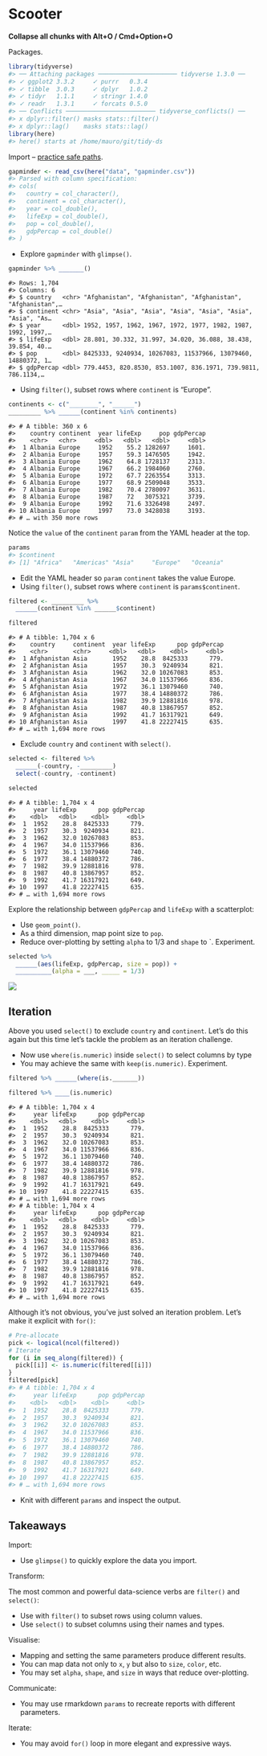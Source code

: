 Scooter
================

**Collapse all chunks with Alt+O / Cmd+Option+O**

Packages.

``` r
library(tidyverse)
#> ── Attaching packages ────────────────────── tidyverse 1.3.0 ──
#> ✓ ggplot2 3.3.2     ✓ purrr   0.3.4
#> ✓ tibble  3.0.3     ✓ dplyr   1.0.2
#> ✓ tidyr   1.1.1     ✓ stringr 1.4.0
#> ✓ readr   1.3.1     ✓ forcats 0.5.0
#> ── Conflicts ───────────────────────── tidyverse_conflicts() ──
#> x dplyr::filter() masks stats::filter()
#> x dplyr::lag()    masks stats::lag()
library(here)
#> here() starts at /home/mauro/git/tidy-ds
```

Import – [practice safe paths](https://rstats.wtf/safe-paths.html).

``` r
gapminder <- read_csv(here("data", "gapminder.csv"))
#> Parsed with column specification:
#> cols(
#>   country = col_character(),
#>   continent = col_character(),
#>   year = col_double(),
#>   lifeExp = col_double(),
#>   pop = col_double(),
#>   gdpPercap = col_double()
#> )
```

  - Explore `gapminder` with `glimpse()`.

<!-- end list -->

``` r
gapminder %>% _______()
```

    #> Rows: 1,704
    #> Columns: 6
    #> $ country   <chr> "Afghanistan", "Afghanistan", "Afghanistan", "Afghanistan",…
    #> $ continent <chr> "Asia", "Asia", "Asia", "Asia", "Asia", "Asia", "Asia", "As…
    #> $ year      <dbl> 1952, 1957, 1962, 1967, 1972, 1977, 1982, 1987, 1992, 1997,…
    #> $ lifeExp   <dbl> 28.801, 30.332, 31.997, 34.020, 36.088, 38.438, 39.854, 40.…
    #> $ pop       <dbl> 8425333, 9240934, 10267083, 11537966, 13079460, 14880372, 1…
    #> $ gdpPercap <dbl> 779.4453, 820.8530, 853.1007, 836.1971, 739.9811, 786.1134,…

  - Using `filter()`, subset rows where `continent` is “Europe”.

<!-- end list -->

``` r
continents <- c("________", "______")
_________ %>% ______(continent %in% continents)
```

    #> # A tibble: 360 x 6
    #>    country continent  year lifeExp     pop gdpPercap
    #>    <chr>   <chr>     <dbl>   <dbl>   <dbl>     <dbl>
    #>  1 Albania Europe     1952    55.2 1282697     1601.
    #>  2 Albania Europe     1957    59.3 1476505     1942.
    #>  3 Albania Europe     1962    64.8 1728137     2313.
    #>  4 Albania Europe     1967    66.2 1984060     2760.
    #>  5 Albania Europe     1972    67.7 2263554     3313.
    #>  6 Albania Europe     1977    68.9 2509048     3533.
    #>  7 Albania Europe     1982    70.4 2780097     3631.
    #>  8 Albania Europe     1987    72   3075321     3739.
    #>  9 Albania Europe     1992    71.6 3326498     2497.
    #> 10 Albania Europe     1997    73.0 3428038     3193.
    #> # … with 350 more rows

Notice the `value` of the `continent` `param` from the YAML header at
the top.

``` r
params
#> $continent
#> [1] "Africa"   "Americas" "Asia"     "Europe"   "Oceania"
```

  - Edit the YAML header so `param` `continent` takes the value Europe.
  - Using `filter()`, subset rows where `continent` is
    `params$continent`.

<!-- end list -->

``` r
filtered <- _________ %>% 
  ______(continent %in% ______$continent)

filtered
```

    #> # A tibble: 1,704 x 6
    #>    country     continent  year lifeExp      pop gdpPercap
    #>    <chr>       <chr>     <dbl>   <dbl>    <dbl>     <dbl>
    #>  1 Afghanistan Asia       1952    28.8  8425333      779.
    #>  2 Afghanistan Asia       1957    30.3  9240934      821.
    #>  3 Afghanistan Asia       1962    32.0 10267083      853.
    #>  4 Afghanistan Asia       1967    34.0 11537966      836.
    #>  5 Afghanistan Asia       1972    36.1 13079460      740.
    #>  6 Afghanistan Asia       1977    38.4 14880372      786.
    #>  7 Afghanistan Asia       1982    39.9 12881816      978.
    #>  8 Afghanistan Asia       1987    40.8 13867957      852.
    #>  9 Afghanistan Asia       1992    41.7 16317921      649.
    #> 10 Afghanistan Asia       1997    41.8 22227415      635.
    #> # … with 1,694 more rows

  - Exclude `country` and `continent` with `select()`.

<!-- end list -->

``` r
selected <- filtered %>% 
  ______(-country, -_________)
  select(-country, -continent)

selected
```

    #> # A tibble: 1,704 x 4
    #>     year lifeExp      pop gdpPercap
    #>    <dbl>   <dbl>    <dbl>     <dbl>
    #>  1  1952    28.8  8425333      779.
    #>  2  1957    30.3  9240934      821.
    #>  3  1962    32.0 10267083      853.
    #>  4  1967    34.0 11537966      836.
    #>  5  1972    36.1 13079460      740.
    #>  6  1977    38.4 14880372      786.
    #>  7  1982    39.9 12881816      978.
    #>  8  1987    40.8 13867957      852.
    #>  9  1992    41.7 16317921      649.
    #> 10  1997    41.8 22227415      635.
    #> # … with 1,694 more rows

Explore the relationship between `gdpPercap` and `lifeExp` with a
scatterplot:

  - Use `geom_point()`.
  - As a third dimension, map point size to `pop`.
  - Reduce over-plotting by setting `alpha` to 1/3 and `shape` to \`.
    Experiment.

<!-- end list -->

``` r
selected %>% 
  ______(aes(lifeExp, gdpPercap, size = pop)) + 
  __________(alpha = ___, _____ = 1/3)
```

![](02_scooter_you_files/figure-gfm/plot-2-1.png)<!-- -->

## Iteration

Above you used `select()` to exclude `country` and `continent`. Let’s do
this again but this time let’s tackle the problem as an iteration
challenge.

  - Now use `where(is.numeric)` inside `select()` to select columns by
    type
  - You may achieve the same with `keep(is.numeric)`. Experiment.

<!-- end list -->

``` r
filtered %>% ______(where(is._______))

filtered %>% ____(is.numeric)
```

    #> # A tibble: 1,704 x 4
    #>     year lifeExp      pop gdpPercap
    #>    <dbl>   <dbl>    <dbl>     <dbl>
    #>  1  1952    28.8  8425333      779.
    #>  2  1957    30.3  9240934      821.
    #>  3  1962    32.0 10267083      853.
    #>  4  1967    34.0 11537966      836.
    #>  5  1972    36.1 13079460      740.
    #>  6  1977    38.4 14880372      786.
    #>  7  1982    39.9 12881816      978.
    #>  8  1987    40.8 13867957      852.
    #>  9  1992    41.7 16317921      649.
    #> 10  1997    41.8 22227415      635.
    #> # … with 1,694 more rows
    #> # A tibble: 1,704 x 4
    #>     year lifeExp      pop gdpPercap
    #>    <dbl>   <dbl>    <dbl>     <dbl>
    #>  1  1952    28.8  8425333      779.
    #>  2  1957    30.3  9240934      821.
    #>  3  1962    32.0 10267083      853.
    #>  4  1967    34.0 11537966      836.
    #>  5  1972    36.1 13079460      740.
    #>  6  1977    38.4 14880372      786.
    #>  7  1982    39.9 12881816      978.
    #>  8  1987    40.8 13867957      852.
    #>  9  1992    41.7 16317921      649.
    #> 10  1997    41.8 22227415      635.
    #> # … with 1,694 more rows

Although it’s not obvious, you’ve just solved an iteration problem.
Let’s make it explicit with `for()`:

``` r
# Pre-allocate
pick <- logical(ncol(filtered))
# Iterate
for (i in seq_along(filtered)) {
  pick[[i]] <- is.numeric(filtered[[i]])
}
filtered[pick]
#> # A tibble: 1,704 x 4
#>     year lifeExp      pop gdpPercap
#>    <dbl>   <dbl>    <dbl>     <dbl>
#>  1  1952    28.8  8425333      779.
#>  2  1957    30.3  9240934      821.
#>  3  1962    32.0 10267083      853.
#>  4  1967    34.0 11537966      836.
#>  5  1972    36.1 13079460      740.
#>  6  1977    38.4 14880372      786.
#>  7  1982    39.9 12881816      978.
#>  8  1987    40.8 13867957      852.
#>  9  1992    41.7 16317921      649.
#> 10  1997    41.8 22227415      635.
#> # … with 1,694 more rows
```

  - Knit with different `params` and inspect the output.

## Takeaways

Import:

  - Use `glimpse()` to quickly explore the data you import.

Transform:

The most common and powerful data-science verbs are `filter()` and
`select()`:

  - Use with `filter()` to subset rows using column values.
  - Use `select()` to subset columns using their names and types.

Visualise:

  - Mapping and setting the same parameters produce different results.
  - You can map data not only to `x`, `y` but also to `size`, `color`,
    etc.
  - You may set `alpha`, `shape`, and `size` in ways that reduce
    over-plotting.

Communicate:

  - You may use rmarkdown `params` to recreate reports with different
    parameters.

Iterate:

  - You may avoid `for()` loop in more elegant and expressive ways.
